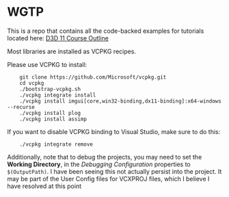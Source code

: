 # WGTP

This is a repo that contains all the code-backed examples for tutorials located here: [D3D 11 Course Outline](https://docs.google.com/document/d/1x0jPJXkq5OQAx-CtBElPALUMeJXIycc8aj5Dq8j3qNk/edit?usp=sharing)

Most libraries are installed as VCPKG recipes.

Please use VCPKG to install:

```
    git clone https://github.com/Microsoft/vcpkg.git
    cd vcpkg
    ./bootstrap-vcpkg.sh
    ./vcpkg integrate install
    ./vcpkg install imgui[core,win32-binding,dx11-binding]:x64-windows --recurse
    ./vcpkg install plog
    ./vcpkg install assimp
```

If you want to disable VCPKG binding to Visual Studio, make sure to do this:

```
    ./vcpkg integrate remove
```

Additionally, note that to debug the projects, you may need to set the **Working Directory**, in the _Debugging Configuration_ properties to `$(OutputPath)`. I have been seeing this not actually persist into the project. It may be part of the User Config files for VCXPROJ files, which I believe I have resolved at this point

